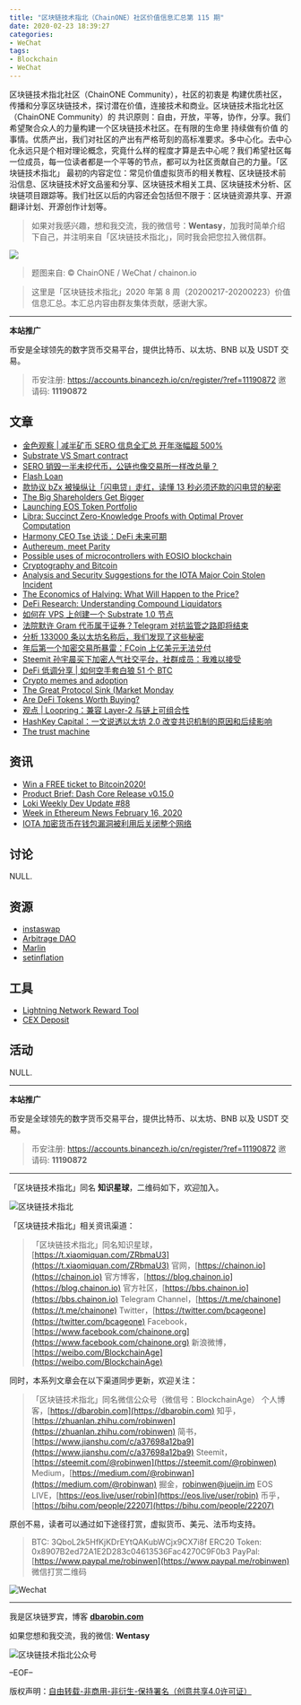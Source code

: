 ```yaml
---
title: "区块链技术指北（ChainONE）社区价值信息汇总第 115 期"
date: 2020-02-23 18:39:27
categories:
- WeChat
tags:
- Blockchain
- WeChat
---
```

区块链技术指北社区（ChainONE Community），社区的初衷是 构建优质社区，传播和分享区块链技术，探讨潜在价值，连接技术和商业。区块链技术指北社区（ChainONE Community）的 共识原则：自由，开放，平等，协作，分享。我们希望聚合众人的力量构建一个区块链技术社区。在有限的生命里 持续做有价值 的事情。优质产出，我们对社区的产出有严格苛刻的高标准要求。多中心化。去中心化永远只是个相对理论概念，究竟什么样的程度才算是去中心呢？我们希望社区每一位成员，每一位读者都是一个平等的节点，都可以为社区贡献自己的力量。「区块链技术指北」 最初的内容定位：常见价值虚拟货币的相关教程、区块链技术前沿信息、区块链技术好文品鉴和分享、区块链技术相关工具、区块链技术分析、区块链项目跟踪等。我们社区以后的内容还会包括但不限于：区块链资源共享、开源翻译计划、开源创作计划等。
<!-- more -->

> 如果对我感兴趣，想和我交流，我的微信号：**Wentasy**，加我时简单介绍下自己，并注明来自「区块链技术指北」，同时我会把您拉入微信群。

![](https://cdn.dbarobin.com/EFxCQjC.png)

> 题图来自: © ChainONE / WeChat / chainon.io

> 这里是「区块链技术指北」2020 年第 8 周（20200217-20200223）价值信息汇总。本汇总内容由群友集体贡献，感谢大家。

***

**本站推广**

币安是全球领先的数字货币交易平台，提供比特币、以太坊、BNB 以及 USDT 交易。

> 币安注册: https://accounts.binancezh.io/cn/register/?ref=11190872
> 邀请码: **11190872**

## 文章

* [金色观察 | 减半矿币 SERO 信息全汇总 开年涨幅超 500%](https://bbs.chainon.io/d/5262)
* [Substrate VS Smart contract](https://bbs.chainon.io/d/5263)
* [SERO 销毁一半未挖代币，公链也像交易所一样改总量？](https://bbs.chainon.io/d/5264)
* [Flash Loan](https://bbs.chainon.io/d/5265)
* [款协议 bZx 被操纵让「闪电贷」走红，读懂 13 秒必须还款的闪电贷的秘密](https://bbs.chainon.io/d/5267)
* [The Big Shareholders Get Bigger](https://bbs.chainon.io/d/5268)
* [Launching EOS Token Portfolio](https://bbs.chainon.io/d/5270)
* [Libra: Succinct Zero-Knowledge Proofs with Optimal Prover Computation](https://bbs.chainon.io/d/5272)
* [Harmony CEO Tse 访谈：DeFi 未来可期](https://bbs.chainon.io/d/5273)
* [Authereum, meet Parity](https://bbs.chainon.io/d/5275)
* [Possible uses of microcontrollers with EOSIO blockchain](https://bbs.chainon.io/d/5276)
* [Cryptography and Bitcoin](https://bbs.chainon.io/d/5277)
* [Analysis and Security Suggestions for the IOTA Major Coin Stolen Incident](https://bbs.chainon.io/d/5278)
* [The Economics of Halving: What Will Happen to the Price?](https://bbs.chainon.io/d/5279)
* [DeFi Research: Understanding Compound Liquidators](https://bbs.chainon.io/d/5281)
* [如何在 VPS 上创建一个 Substrate 1.0 节点](https://bbs.chainon.io/d/5282)
* [法院默许 Gram 代币属于证券？Telegram 对抗监管之路即将结束](https://bbs.chainon.io/d/5283)
* [分析 133000 条以太坊名称后，我们发现了这些秘密](https://bbs.chainon.io/d/5284)
* [年后第一个加密交易所暴雷：FCoin 上亿美元无法兑付](https://bbs.chainon.io/d/5285)
* [Steemit 孙宇晨买下加密人气社交平台，社群成员：我难以接受](https://bbs.chainon.io/d/5286)
* [DeFi 低调分享 | 如何空手套白狼 51 个 BTC](https://bbs.chainon.io/d/5289)
* [Crypto memes and adoption](https://bbs.chainon.io/d/5290)
* [The Great Protocol Sink (Market Monday](https://bbs.chainon.io/d/5291)
* [Are DeFi Tokens Worth Buying?](https://bbs.chainon.io/d/5292)
* [观点 | Loopring：兼容 Layer-2 与链上可组合性](https://bbs.chainon.io/d/5293)
* [HashKey Capital：一文说透以太坊 2.0 改变共识机制的原因和后续影响](https://bbs.chainon.io/d/5294)
* [The trust machine](https://bbs.chainon.io/d/5295)

## 资讯

* [Win a FREE ticket to Bitcoin2020!](https://bbs.chainon.io/d/5269)
* [Product Brief: Dash Core Release v0.15.0](https://bbs.chainon.io/d/5271)
* [Loki Weekly Dev Update #88](https://bbs.chainon.io/d/5274)
* [Week in Ethereum News February 16, 2020](https://bbs.chainon.io/d/5280)
* [IOTA 加密货币在钱包漏洞被利用后关闭整个网络](https://bbs.chainon.io/d/5287)

## 讨论

NULL.

## 资源

* [instaswap](https://bbs.chainon.io/d/5261)
* [Arbitrage DAO](https://bbs.chainon.io/d/5288)
* [Marlin](https://bbs.chainon.io/d/5296)
* [setinflation](https://bbs.chainon.io/d/5297)

## 工具

* [Lightning Network Reward Tool](https://bbs.chainon.io/d/5266)
* [CEX Deposit](https://bbs.chainon.io/d/5298)

## 活动

NULL.

***

**本站推广**

币安是全球领先的数字货币交易平台，提供比特币、以太坊、BNB 以及 USDT 交易。

> 币安注册: https://accounts.binancezh.io/cn/register/?ref=11190872
> 邀请码: **11190872**

***

「区块链技术指北」同名 **知识星球**，二维码如下，欢迎加入。

![区块链技术指北](https://cdn.dbarobin.com/3YzonTR.png)

「区块链技术指北」相关资讯渠道：

> 「区块链技术指北」同名知识星球，[https://t.xiaomiquan.com/ZRbmaU3](https://t.xiaomiquan.com/ZRbmaU3)
> 官网，[https://chainon.io](https://chainon.io)
> 官方博客，[https://blog.chainon.io](https://blog.chainon.io)
> 官方社区，[https://bbs.chainon.io](https://bbs.chainon.io)
> Telegram Channel，[https://t.me/chainone](https://t.me/chainone)
> Twitter，[https://twitter.com/bcageone](https://twitter.com/bcageone)
> Facebook，[https://www.facebook.com/chainone.org](https://www.facebook.com/chainone.org)
> 新浪微博，[https://weibo.com/BlockchainAge](https://weibo.com/BlockchainAge)

同时，本系列文章会在以下渠道同步更新，欢迎关注：

> 「区块链技术指北」同名微信公众号（微信号：BlockchainAge）
> 个人博客，[https://dbarobin.com](https://dbarobin.com)
> 知乎，[https://zhuanlan.zhihu.com/robinwen](https://zhuanlan.zhihu.com/robinwen)
> 简书，[https://www.jianshu.com/c/a37698a12ba9](https://www.jianshu.com/c/a37698a12ba9)
> Steemit，[https://steemit.com/@robinwen](https://steemit.com/@robinwen)
> Medium，[https://medium.com/@robinwan](https://medium.com/@robinwan)
> 掘金，[robinwen@juejin.im](https://juejin.im/user/5673ccae60b2260ee435f89a/posts)
> EOS LIVE，[https://eos.live/user/robin](https://eos.live/user/robin)
> 币乎，[https://bihu.com/people/22207](https://bihu.com/people/22207)

原创不易，读者可以通过如下途径打赏，虚拟货币、美元、法币均支持。

> BTC: 3QboL2k5HfKjKDrEYtQAKubWCjx9CX7i8f
> ERC20 Token: 0x8907B2ed72A1E2D283c04613536Fac4270C9F0b3
> PayPal: [https://www.paypal.me/robinwen](https://www.paypal.me/robinwen)
> 微信打赏二维码

![Wechat](https://cdn.dbarobin.com/SzoNl5b.jpg)

***

我是区块链罗宾，博客 **[dbarobin.com](https://dbarobin.com/)**

如果您想和我交流，我的微信: **Wentasy**

![区块链技术指北公众号](https://cdn.dbarobin.com/w0wignb.png)

–EOF–

版权声明：[自由转载-非商用-非衍生-保持署名（创意共享4.0许可证）](http://creativecommons.org/licenses/by-nc-nd/4.0/deed.zh)